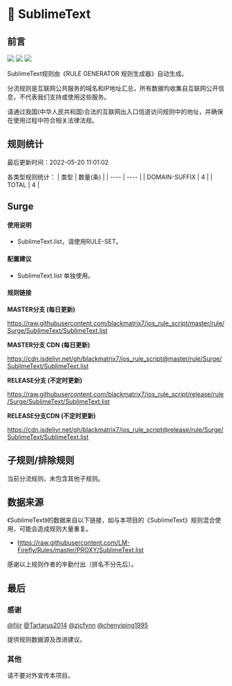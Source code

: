 # 🧸 SublimeText

## 前言

![](https://shields.io/badge/-移除重复规则-ff69b4) ![](https://shields.io/badge/-DOMAIN与DOMAIN--SUFFIX合并-green) ![](https://shields.io/badge/-IP--CIDR(6)合并-blueviolet) 

SublimeText规则由《RULE GENERATOR 规则生成器》自动生成。

分流规则是互联网公共服务的域名和IP地址汇总，所有数据均收集自互联网公开信息，不代表我们支持或使用这些服务。

请通过我国(中华人民共和国)合法的互联网出入口信道访问规则中的地址，并确保在使用过程中符合相关法律法规。

## 规则统计

最后更新时间：2022-05-20 11:01:02

各类型规则统计：
| 类型 | 数量(条)  | 
| ---- | ----  |
| DOMAIN-SUFFIX | 4  | 
| TOTAL | 4  | 


## Surge 

#### 使用说明
- SublimeText.list，请使用RULE-SET。

#### 配置建议
- SublimeText.list 单独使用。

#### 规则链接
**MASTER分支 (每日更新)**

https://raw.githubusercontent.com/blackmatrix7/ios_rule_script/master/rule/Surge/SublimeText/SublimeText.list

**MASTER分支 CDN (每日更新)**

https://cdn.jsdelivr.net/gh/blackmatrix7/ios_rule_script@master/rule/Surge/SublimeText/SublimeText.list

**RELEASE分支 (不定时更新)**

https://raw.githubusercontent.com/blackmatrix7/ios_rule_script/release/rule/Surge/SublimeText/SublimeText.list

**RELEASE分支CDN (不定时更新)**

https://cdn.jsdelivr.net/gh/blackmatrix7/ios_rule_script@release/rule/Surge/SublimeText/SublimeText.list

## 子规则/排除规则


当前分流规则，未包含其他子规则。

## 数据来源

《SublimeText》的数据来自以下链接，如与本项目的《SublimeText》规则混合使用，可能会造成规则大量重复。

- https://raw.githubusercontent.com/LM-Firefly/Rules/master/PROXY/SublimeText.list


感谢以上规则作者的辛勤付出（排名不分先后）。

## 最后

### 感谢

[@fiiir](https://github.com/fiiir) [@Tartarus2014](https://github.com/Tartarus2014) [@zjcfynn](https://github.com/zjcfynn) [@chenyiping1995](https://github.com/chenyiping1995) 

提供规则数据源及改进建议。

### 其他

请不要对外宣传本项目。